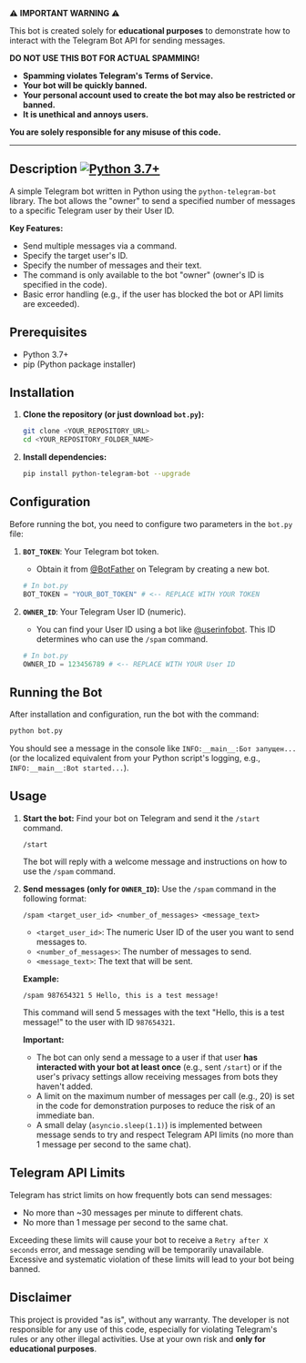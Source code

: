 ⚠️ **IMPORTANT WARNING** ⚠️

This bot is created solely for **educational purposes** to demonstrate how to interact with the Telegram Bot API for sending messages.

**DO NOT USE THIS BOT FOR ACTUAL SPAMMING!**

*   **Spamming violates Telegram's Terms of Service.**
*   **Your bot will be quickly banned.**
*   **Your personal account used to create the bot may also be restricted or banned.**
*   **It is unethical and annoys users.**

**You are solely responsible for any misuse of this code.**

---
## Description  <a href="https://www.python.org/downloads/"><img src="https://img.shields.io/badge/python-3.7+-blue.svg" alt="Python 3.7+"></a>

A simple Telegram bot written in Python using the `python-telegram-bot` library. The bot allows the "owner" to send a specified number of messages to a specific Telegram user by their User ID.

**Key Features:**
*   Send multiple messages via a command.
*   Specify the target user's ID.
*   Specify the number of messages and their text.
*   The command is only available to the bot "owner" (owner's ID is specified in the code).
*   Basic error handling (e.g., if the user has blocked the bot or API limits are exceeded).

## Prerequisites

*   Python 3.7+
*   pip (Python package installer)

## Installation

1.  **Clone the repository (or just download `bot.py`):**
    ```bash
    git clone <YOUR_REPOSITORY_URL>
    cd <YOUR_REPOSITORY_FOLDER_NAME>
    ```

2.  **Install dependencies:**
    ```bash
    pip install python-telegram-bot --upgrade
    ```

## Configuration

Before running the bot, you need to configure two parameters in the `bot.py` file:

1.  **`BOT_TOKEN`**: Your Telegram bot token.
    *   Obtain it from [@BotFather](https://t.me/BotFather) on Telegram by creating a new bot.
    ```python
    # In bot.py
    BOT_TOKEN = "YOUR_BOT_TOKEN" # <-- REPLACE WITH YOUR TOKEN
    ```

2.  **`OWNER_ID`**: Your Telegram User ID (numeric).
    *   You can find your User ID using a bot like [@userinfobot](https://t.me/userinfobot). This ID determines who can use the `/spam` command.
    ```python
    # In bot.py
    OWNER_ID = 123456789 # <-- REPLACE WITH YOUR User ID
    ```

## Running the Bot

After installation and configuration, run the bot with the command:

```bash
python bot.py
```

You should see a message in the console like `INFO:__main__:Бот запущен...` (or the localized equivalent from your Python script's logging, e.g., `INFO:__main__:Bot started...`).

## Usage

1.  **Start the bot:** Find your bot on Telegram and send it the `/start` command.
    ```
    /start
    ```
    The bot will reply with a welcome message and instructions on how to use the `/spam` command.

2.  **Send messages (only for `OWNER_ID`):**
    Use the `/spam` command in the following format:
    ```
    /spam <target_user_id> <number_of_messages> <message_text>
    ```
    *   `<target_user_id>`: The numeric User ID of the user you want to send messages to.
    *   `<number_of_messages>`: The number of messages to send.
    *   `<message_text>`: The text that will be sent.

    **Example:**
    ```
    /spam 987654321 5 Hello, this is a test message!
    ```
    This command will send 5 messages with the text "Hello, this is a test message!" to the user with ID `987654321`.

    **Important:**
    *   The bot can only send a message to a user if that user **has interacted with your bot at least once** (e.g., sent `/start`) or if the user's privacy settings allow receiving messages from bots they haven't added.
    *   A limit on the maximum number of messages per call (e.g., 20) is set in the code for demonstration purposes to reduce the risk of an immediate ban.
    *   A small delay (`asyncio.sleep(1.1)`) is implemented between message sends to try and respect Telegram API limits (no more than 1 message per second to the same chat).

## Telegram API Limits

Telegram has strict limits on how frequently bots can send messages:
*   No more than ~30 messages per minute to different chats.
*   No more than 1 message per second to the same chat.

Exceeding these limits will cause your bot to receive a `Retry after X seconds` error, and message sending will be temporarily unavailable. Excessive and systematic violation of these limits will lead to your bot being banned.

## Disclaimer

This project is provided "as is", without any warranty. The developer is not responsible for any use of this code, especially for violating Telegram's rules or any other illegal activities. Use at your own risk and **only for educational purposes**.

